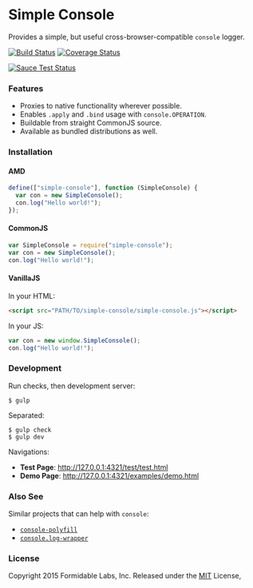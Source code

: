 Simple Console
==============

Provides a simple, but useful cross-browser-compatible `console` logger.

[![Build Status][trav_img]][trav_site]
[![Coverage Status][cov_img]][cov_site]

[![Sauce Test Status][sauce_img]][sauce_site]

### Features

* Proxies to native functionality wherever possible.
* Enables `.apply` and `.bind` usage with `console.OPERATION`.
* Buildable from straight CommonJS source.
* Available as bundled distributions as well.

### Installation

#### AMD

```js
define(["simple-console"], function (SimpleConsole) {
  var con = new SimpleConsole();
  con.log("Hello world!");
});
```

#### CommonJS

```js
var SimpleConsole = require("simple-console");
var con = new SimpleConsole();
con.log("Hello world!");
```

#### VanillaJS

In your HTML:

```html
<script src="PATH/TO/simple-console/simple-console.js"></script>
```

In your JS:

```js
var con = new window.SimpleConsole();
con.log("Hello world!");
```

### Development

Run checks, then development server:

```
$ gulp
```

Separated:

```
$ gulp check
$ gulp dev
```

Navigations:

* **Test Page**: http://127.0.0.1:4321/test/test.html
* **Demo Page**: http://127.0.0.1:4321/examples/demo.html

### Also See

Similar projects that can help with `console`:

* [`console-polyfill`](https://github.com/paulmillr/console-polyfill)
* [`console.log-wrapper`](https://github.com/patik/console.log-wrapper)

### License
Copyright 2015 Formidable Labs, Inc.
Released under the [MIT](./LICENSE.txt) License,

[trav]: https://travis-ci.org/
[trav_img]: https://api.travis-ci.org/FormidableLabs/simple-console.svg
[trav_site]: https://travis-ci.org/FormidableLabs/simple-console
[cov]: https://coveralls.io
[cov_img]: https://img.shields.io/coveralls/FormidableLabs/simple-console.svg
[cov_site]: https://coveralls.io/r/FormidableLabs/simple-console
[sauce]: https://saucelabs.com
[sauce_img]: https://saucelabs.com/browser-matrix/simple-console.svg
[sauce_site]: https://saucelabs.com/u/simple-console
